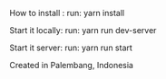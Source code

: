 How to install :
run: yarn install

Start it locally:
run: yarn run dev-server

Start it server:
run: yarn run start


Created in Palembang, Indonesia
